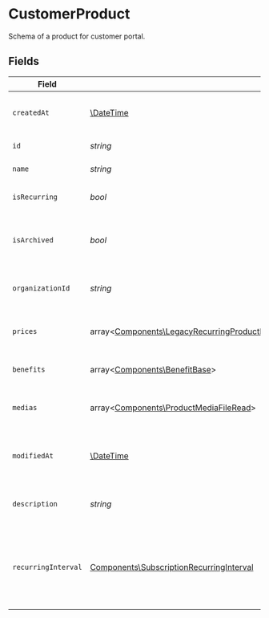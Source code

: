 # CustomerProduct

Schema of a product for customer portal.


## Fields

| Field                                                                                                                                                                                                                                                                                                                    | Type                                                                                                                                                                                                                                                                                                                     | Required                                                                                                                                                                                                                                                                                                                 | Description                                                                                                                                                                                                                                                                                                              |
| ------------------------------------------------------------------------------------------------------------------------------------------------------------------------------------------------------------------------------------------------------------------------------------------------------------------------ | ------------------------------------------------------------------------------------------------------------------------------------------------------------------------------------------------------------------------------------------------------------------------------------------------------------------------ | ------------------------------------------------------------------------------------------------------------------------------------------------------------------------------------------------------------------------------------------------------------------------------------------------------------------------ | ------------------------------------------------------------------------------------------------------------------------------------------------------------------------------------------------------------------------------------------------------------------------------------------------------------------------ |
| `createdAt`                                                                                                                                                                                                                                                                                                              | [\DateTime](https://www.php.net/manual/en/class.datetime.php)                                                                                                                                                                                                                                                            | :heavy_check_mark:                                                                                                                                                                                                                                                                                                       | Creation timestamp of the object.                                                                                                                                                                                                                                                                                        |
| `id`                                                                                                                                                                                                                                                                                                                     | *string*                                                                                                                                                                                                                                                                                                                 | :heavy_check_mark:                                                                                                                                                                                                                                                                                                       | The ID of the product.                                                                                                                                                                                                                                                                                                   |
| `name`                                                                                                                                                                                                                                                                                                                   | *string*                                                                                                                                                                                                                                                                                                                 | :heavy_check_mark:                                                                                                                                                                                                                                                                                                       | The name of the product.                                                                                                                                                                                                                                                                                                 |
| `isRecurring`                                                                                                                                                                                                                                                                                                            | *bool*                                                                                                                                                                                                                                                                                                                   | :heavy_check_mark:                                                                                                                                                                                                                                                                                                       | Whether the product is a subscription.                                                                                                                                                                                                                                                                                   |
| `isArchived`                                                                                                                                                                                                                                                                                                             | *bool*                                                                                                                                                                                                                                                                                                                   | :heavy_check_mark:                                                                                                                                                                                                                                                                                                       | Whether the product is archived and no longer available.                                                                                                                                                                                                                                                                 |
| `organizationId`                                                                                                                                                                                                                                                                                                         | *string*                                                                                                                                                                                                                                                                                                                 | :heavy_check_mark:                                                                                                                                                                                                                                                                                                       | The ID of the organization owning the product.                                                                                                                                                                                                                                                                           |
| `prices`                                                                                                                                                                                                                                                                                                                 | array<[Components\LegacyRecurringProductPriceFixed\|Components\LegacyRecurringProductPriceCustom\|Components\LegacyRecurringProductPriceFree\|Components\ProductPriceFixed\|Components\ProductPriceCustom\|Components\ProductPriceFree\|Components\ProductPriceMeteredUnit](../../Models/Components/CustomerProductPrices.md)> | :heavy_check_mark:                                                                                                                                                                                                                                                                                                       | List of available prices for this product.                                                                                                                                                                                                                                                                               |
| `benefits`                                                                                                                                                                                                                                                                                                               | array<[Components\BenefitBase](../../Models/Components/BenefitBase.md)>                                                                                                                                                                                                                                                  | :heavy_check_mark:                                                                                                                                                                                                                                                                                                       | The benefits granted by the product.                                                                                                                                                                                                                                                                                     |
| `medias`                                                                                                                                                                                                                                                                                                                 | array<[Components\ProductMediaFileRead](../../Models/Components/ProductMediaFileRead.md)>                                                                                                                                                                                                                                | :heavy_check_mark:                                                                                                                                                                                                                                                                                                       | The medias associated to the product.                                                                                                                                                                                                                                                                                    |
| `modifiedAt`                                                                                                                                                                                                                                                                                                             | [\DateTime](https://www.php.net/manual/en/class.datetime.php)                                                                                                                                                                                                                                                            | :heavy_check_mark:                                                                                                                                                                                                                                                                                                       | Last modification timestamp of the object.                                                                                                                                                                                                                                                                               |
| `description`                                                                                                                                                                                                                                                                                                            | *string*                                                                                                                                                                                                                                                                                                                 | :heavy_check_mark:                                                                                                                                                                                                                                                                                                       | The description of the product.                                                                                                                                                                                                                                                                                          |
| `recurringInterval`                                                                                                                                                                                                                                                                                                      | [Components\SubscriptionRecurringInterval](../../Models/Components/SubscriptionRecurringInterval.md)                                                                                                                                                                                                                     | :heavy_check_mark:                                                                                                                                                                                                                                                                                                       | The recurring interval of the product. If `None`, the product is a one-time purchase.                                                                                                                                                                                                                                    |